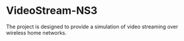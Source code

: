 # VideoStream-NS3
The project  is  designed  to  provide  a  simulation of  video  streaming  over  wireless  home  networks.

